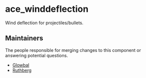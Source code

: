 ace_winddeflection
===============

Wind deflection for projectiles/bullets.


## Maintainers

The people responsible for merging changes to this component or answering potential questions.

- [Glowbal](https://github.com/Glowbal)
- [Ruthberg](http://github.com/Ulteq)
